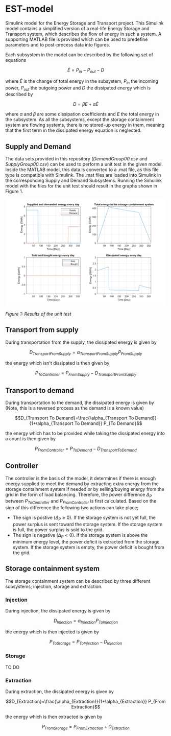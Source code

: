 # EST-model
Simulink model for the Energy Storage and Transport project. This Simulink model contains a simplified version of a real-life Energy Storage and Transport system, which describes the flow of energy in such a system. A supporting MATLAB file is provided which can be used to predefine parameters and to post-process data into figures.

Each subsystem in the model can be described by the following set of equations

$$\dot{E}=P_{in}-P_{out}-D$$

where $\dot{E}$ is the change of total energy in the subsystem, $P_{in}$ the incoming power, $P_{out}$ the outgoing power and $D$ the dissipated energy which is described by

$$D=\beta E + \alpha \dot{E}$$

where $\alpha$ and $\beta$ are some dissipation coefficients and $E$ the total energy in the subsystem. As all the subsystems, except the storage containment system are flowing systems, there is no stored-up energy in them, meaning that the first term in the dissipated energy equation is neglected.

## Supply and Demand
The data sets provided in this repository (_DemandGroup00.csv_ and _SupplyGroup00.csv_) can be used to perform a unit test in the given model. Inside the MATLAB model, this data is converted to a .mat file, as this file type is compatible with Simulink. The .mat files are loaded into Simulink in the corresponding Supply and Demand Subsystems. Running the Simulink model with the files for the unit test should result in the graphs shown in Figure 1.

<img src="/Images/unit_test.png" width="600">

*Figure 1: Results of the unit test*

## Transport from supply
During transportation from the supply, the dissipated energy is given by

$$D_{Transport From Supply}=\alpha_{Transport From Supply} P_{From Supply}$$

the energy which isn't dissipated is then given by

$$P_{To Controller} = P_{From Supply} - D_{Transport From Supply}$$

## Transport to demand
During transportation to the demand, the dissipated energy is given by (Note, this is a reversed process as the demand is a known value)

$$D_{Transport To Demand}=\frac{\alpha_{Transport To Demand}}{1+\alpha_{Transport To Demand}} P_{To Demand}$$

the energy which has to be provided while taking the dissipated energy into a count is then given by

$$P_{From Controller} = P_{To Demand} - D_{Transport To Demand}$$

## Controller
The controller is the basis of the model, it determines if there is enough energy supplied to meet the demand by extracting extra energy from the storage containment system if needed or by selling/buying energy from the grid in the form of load balancing. Therefore, the power difference $\Delta_P$ between $P_{To Controller}$ and $P_{From Controller}$ is first calculated. Based on the sign of this difference the following two actions can take place;
* The sign is postive ($\Delta_P \geq 0$). If the storage system is not yet full, the power surplus is sent toward the storage system. If the storage system is full, the power surplus is sold to the grid. 
* The sign is negative ($\Delta_P < 0$). If the storage system is above the minimum energy level, the power deficit is extracted from the storage system. If the storage system is empty, the power deficit is bought from the grid.

## Storage containment system
The storage containment system can be described by three different subsystems; injection, storage and extraction. 

### Injection
During injection, the dissipated energy is given by

$$D_{Injection} = \alpha_{Injection}  P_{To Injection}$$

the energy which is then injected is given by

$$P_{To Storage} = P_{To Injection} - D_{Injection}$$

### Storage
TO DO

### Extraction
During extraction, the dissipated energy is given by

$$D_{Extraction}=\frac{\alpha_{Extraction}}{1+\alpha_{Extraction}} P_{From Extraction}$$

the energy which is then extracted is given by

$$P_{From Storage} = P_{From Extraction} + D_{Extraction}$$
